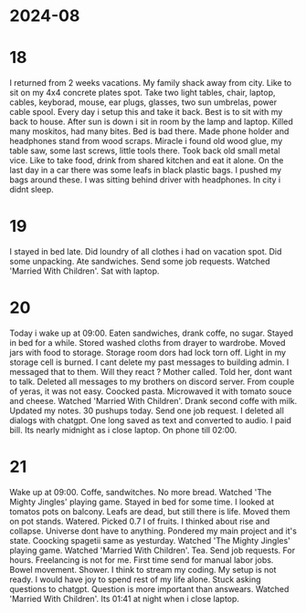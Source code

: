 # 2024-08

# 18

I returned from 2 weeks vacations.
My family shack away from city.
Like to sit on my 4x4 concrete plates spot.
Take two light tables, chair, laptop, cables,
keyborad, mouse, ear plugs, glasses, two sun umbrelas,
power cable spool.
Every day i setup this and take it back.
Best is to sit with my back to house.
After sun is down i sit in room by the lamp and laptop.
Killed many moskitos, had many bites.
Bed is bad there.
Made phone holder and headphones stand from wood scraps.
Miracle i found old wood glue,
my table saw, some last screws, little tools there.
Took back old small metal vice.
Like to take food, drink from shared kitchen and eat it alone.
On the last day in a car there was some leafs in black plastic bags.
I pushed my bags around these.
I was sitting behind driver with headphones.
In city i didnt sleep.

# 19

I stayed in bed late.
Did loundry of all clothes i had on vacation spot.
Did some unpacking.
Ate sandwiches.
Send some job requests.
Watched 'Married With Children'.
Sat with laptop.

# 20

Today i wake up at 09:00.
Eaten sandwiches, drank coffe, no sugar.
Stayed in bed for a while.
Stored washed cloths from drayer to wardrobe.
Moved jars with food to storage.
Storage room dors had lock torn off.
Light in my storage cell is burned.
I cant delete my past messages to building admin.
I messaged that to them. Will they react ?
Mother called. Told her, dont want to talk.
Deleted all messages to my brothers on discord server.
From couple of yeras, it was not easy.
Coocked pasta.
Microwaved it with tomato souce and cheese.
Watched 'Married With Children'.
Drank second coffe with milk.
Updated my notes.
30 pushups today.
Send one job request.
I deleted all dialogs with chatgpt.
One long saved as text and converted to audio.
I paid bill.
Its nearly midnight as i close laptop.
On phone till 02:00.

# 21

Wake up at 09:00.
Coffe, sandwitches. No more bread.
Watched 'The Mighty Jingles' playing game.
Stayed in bed for some time.
I looked at tomatos pots on balcony.
Leafs are dead, but still there is life.
Moved them on pot stands. Watered.
Picked 0.7 l of fruits.
I thinked about rise and collapse.
Universe dont have to anything.
Pondered my main project and it's state.
Coocking spagetii same as yesturday.
Watched 'The Mighty Jingles' playing game.
Watched 'Married With Children'.
Tea.
Send job requests. For hours.
Freelancing is not for me.
First time send for manual labor jobs.
Bowel movement.
Shower.
I think to stream my coding.
My setup is not ready.
I would have joy to spend rest of my life alone.
Stuck asking questions to chatgpt.
Question is more important than answears.
Watched 'Married With Children'.
Its 01:41 at night when i close laptop.
